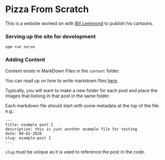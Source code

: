 Pizza From Scratch
=

This is a website worked on with 
[Bill Lemmond](https://github.com/Pastshelfdate) to publish his cartoons.


### Serving up the site for development
```
npm run serve
```

### Adding Content
Content exists in MarkDown Files in the `content` folder.

You can read up on how to write markdown files [here](https://github.com/adam-p/markdown-here/wiki/Markdown-Cheatsheet).

Typically, you will want to make a new folder for each post and place the images that belong in that post in the same folder.

Each markdown file should start with some metadata at the top of the file.
e.g.: 
```
---
title: example post 2
description: this is just another example file for testing
date: 09-02-2020
slug: example-post 2
---
```

`slug` must be unique as it is used to reference the post in the code.